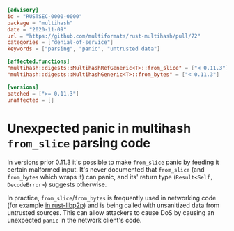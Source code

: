 ```toml
[advisory]
id = "RUSTSEC-0000-0000"
package = "multihash"
date = "2020-11-09"
url = "https://github.com/multiformats/rust-multihash/pull/72"
categories = ["denial-of-service"]
keywords = ["parsing", "panic", "untrusted data"]

[affected.functions]
"multihash::digests::MultihashRefGeneric<T>::from_slice" = ["< 0.11.3"]
"multihash::digests::MultihashGeneric<T>::from_bytes" = ["< 0.11.3"]

[versions]
patched = [">= 0.11.3"]
unaffected = []
```

# Unexpected panic in multihash `from_slice` parsing code

In versions prior 0.11.3 it's possible to make `from_slice` panic by feeding it certain malformed input.
It's never documented that `from_slice` (and `from_bytes` which wraps it) can panic, and its' return type (`Result<Self, DecodeError>`) suggests otherwise.

In practice, `from_slice`/`from_bytes` is frequently used in networking code (for example [in rust-libp2p](https://github.com/libp2p/rust-libp2p/blob/7b415d5e7040e45c541f76f2c409e63d4d3249c6/core/src/peer_id.rs#L89)) and is being called with unsanitized data from untrusted sources.
This can allow attackers to cause DoS by causing an unexpected `panic` in the network client's code.
